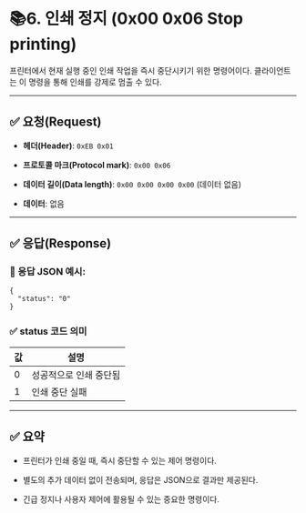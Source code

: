 # 📚6. 인쇄 정지 (0x00 0x06 Stop printing)

프린터에서 현재 실행 중인 인쇄 작업을 즉시 중단시키기 위한 명령어이다. 클라이언트는 이 명령을 통해 인쇄를 강제로 멈출 수 있다.

---

## ✅ 요청(Request)

- **헤더(Header)**: `0xEB 0x01`
    
- **프로토콜 마크(Protocol mark)**: `0x00 0x06`
    
- **데이터 길이(Data length)**: `0x00 0x00 0x00 0x00` (데이터 없음)
    
- **데이터**: 없음
    

---

## ✅ 응답(Response)

### 📄 응답 JSON 예시:

```
{
  "status": "0"
}
```

### ✅ status 코드 의미

|값|설명|
|---|---|
|0|성공적으로 인쇄 중단됨|
|1|인쇄 중단 실패|

---

## ✅ 요약

- 프린터가 인쇄 중일 때, 즉시 중단할 수 있는 제어 명령이다.
    
- 별도의 추가 데이터 없이 전송되며, 응답은 JSON으로 결과만 제공된다.
    
- 긴급 정지나 사용자 제어에 활용될 수 있는 중요한 명령이다.